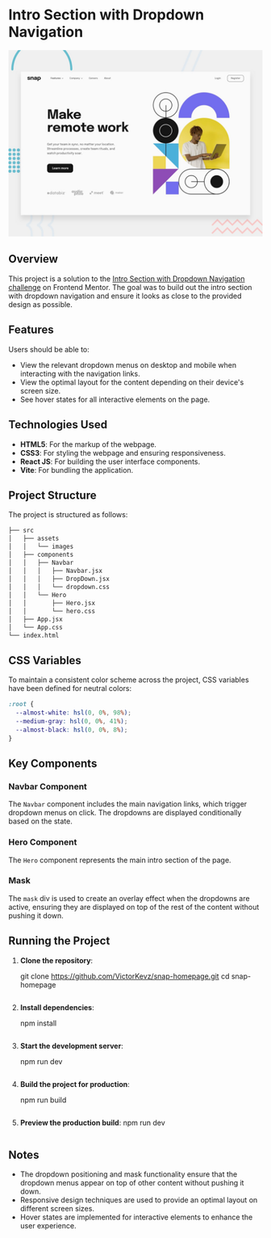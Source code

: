 # Intro Section with Dropdown Navigation
![alt text](public/design/desktop-preview.jpg)
## Overview

This project is a solution to the [Intro Section with Dropdown Navigation challenge](https://www.frontendmentor.io/challenges/intro-section-with-dropdown-navigation-ryaPetHE5/hub) on Frontend Mentor. The goal was to build out the intro section with dropdown navigation and ensure it looks as close to the provided design as possible.

## Features

Users should be able to:

- View the relevant dropdown menus on desktop and mobile when interacting with the navigation links.
- View the optimal layout for the content depending on their device's screen size.
- See hover states for all interactive elements on the page.

## Technologies Used

- **HTML5**: For the markup of the webpage.
- **CSS3**: For styling the webpage and ensuring responsiveness.
- **React JS**: For building the user interface components.
- **Vite**: For bundling the application.

## Project Structure

The project is structured as follows:

```
├── src
│   ├── assets
│   │   └── images
│   ├── components
│   │   ├── Navbar
│   │   │   ├── Navbar.jsx
│   │   │   ├── DropDown.jsx
│   │   │   └── dropdown.css
│   │   └── Hero
│   │       ├── Hero.jsx
│   │       └── hero.css
│   ├── App.jsx
│   └── App.css
└── index.html
```


## CSS Variables

To maintain a consistent color scheme across the project, CSS variables have been defined for neutral colors:

```css
:root {
  --almost-white: hsl(0, 0%, 98%);
  --medium-gray: hsl(0, 0%, 41%);
  --almost-black: hsl(0, 0%, 8%);
}
```

## Key Components

### Navbar Component

The `Navbar` component includes the main navigation links, which trigger dropdown menus on click. The dropdowns are displayed conditionally based on the state.

### Hero Component

The `Hero` component represents the main intro section of the page.

### Mask

The `mask` div is used to create an overlay effect when the dropdowns are active, ensuring they are displayed on top of the rest of the content without pushing it down.

## Running the Project

1. **Clone the repository**:

    git clone https://github.com/VictorKevz/snap-homepage.git
    cd snap-homepage
    ```

2. **Install dependencies**:

    npm install
    ```

3. **Start the development server**:

    npm run dev
    ```

4. **Build the project for production**:

    npm run build
    ```

5. **Preview the production build**:
    npm run dev
    ```

## Notes

- The dropdown positioning and mask functionality ensure that the dropdown menus appear on top of other content without pushing it down.
- Responsive design techniques are used to provide an optimal layout on different screen sizes.
- Hover states are implemented for interactive elements to enhance the user experience.


